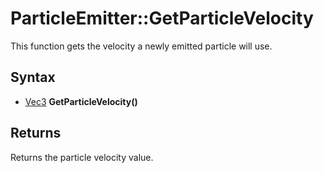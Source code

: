 # ParticleEmitter::GetParticleVelocity

This function gets the velocity a newly emitted particle will use.

## Syntax

- [Vec3](Vec3.md) **GetParticleVelocity()**

## Returns

Returns the particle velocity value.
